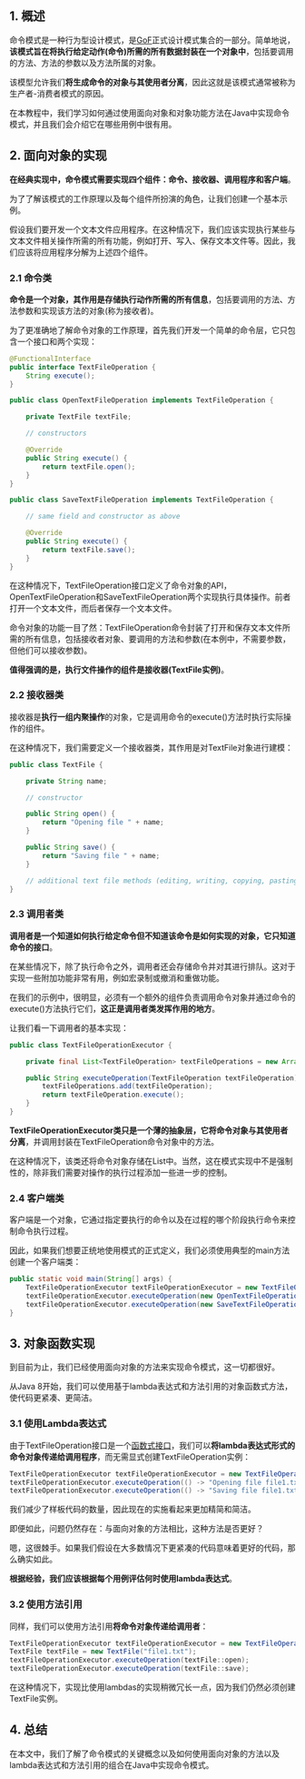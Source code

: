## 1. 概述

命令模式是一种行为型设计模式，是[GoF](https://en.wikipedia.org/wiki/Design_Patterns)正式设计模式集合的一部分。简单地说，**该模式旨在将执行给定动作(命令)所需的所有数据封装在一个对象中**，包括要调用的方法、方法的参数以及方法所属的对象。

该模型允许我们**将生成命令的对象与其使用者分离**，因此这就是该模式通常被称为生产者-消费者模式的原因。

在本教程中，我们学习如何通过使用面向对象和对象功能方法在Java中实现命令模式，并且我们会介绍它在哪些用例中很有用。

## 2. 面向对象的实现

**在经典实现中，命令模式需要实现四个组件：命令、接收器、调用程序和客户端**。

为了了解该模式的工作原理以及每个组件所扮演的角色，让我们创建一个基本示例。

假设我们要开发一个文本文件应用程序。在这种情况下，我们应该实现执行某些与文本文件相关操作所需的所有功能，例如打开、写入、保存文本文件等。因此，我们应该将应用程序分解为上述四个组件。

### 2.1 命令类

**命令是一个对象，其作用是存储执行动作所需的所有信息**，包括要调用的方法、方法参数和实现该方法的对象(称为接收者)。

为了更准确地了解命令对象的工作原理，首先我们开发一个简单的命令层，它只包含一个接口和两个实现：

```java
@FunctionalInterface
public interface TextFileOperation {
    String execute();
}
```

```java
public class OpenTextFileOperation implements TextFileOperation {

    private TextFile textFile;

    // constructors

    @Override
    public String execute() {
        return textFile.open();
    }
}
```

```java
public class SaveTextFileOperation implements TextFileOperation {

    // same field and constructor as above

    @Override
    public String execute() {
        return textFile.save();
    }
}
```

在这种情况下，TextFileOperation接口定义了命令对象的API，OpenTextFileOperation和SaveTextFileOperation两个实现执行具体操作。前者打开一个文本文件，而后者保存一个文本文件。

命令对象的功能一目了然：TextFileOperation命令封装了打开和保存文本文件所需的所有信息，包括接收者对象、要调用的方法和参数(在本例中，不需要参数，但他们可以接收参数)。

**值得强调的是，执行文件操作的组件是接收器(TextFile实例)**。

### 2.2 接收器类

接收器是**执行一组内聚操作**的对象，它是调用命令的execute()方法时执行实际操作的组件。

在这种情况下，我们需要定义一个接收器类，其作用是对TextFile对象进行建模：

```java
public class TextFile {

    private String name;

    // constructor

    public String open() {
        return "Opening file " + name;
    }

    public String save() {
        return "Saving file " + name;
    }

    // additional text file methods (editing, writing, copying, pasting)
}
```

### 2.3 调用者类

**调用者是一个知道如何执行给定命令但不知道该命令是如何实现的对象，它只知道命令的接口**。

在某些情况下，除了执行命令之外，调用者还会存储命令并对其进行排队。这对于实现一些附加功能非常有用，例如宏录制或撤消和重做功能。

在我们的示例中，很明显，必须有一个额外的组件负责调用命令对象并通过命令的execute()方法执行它们，**这正是调用者类发挥作用的地方**。

让我们看一下调用者的基本实现：

```java
public class TextFileOperationExecutor {

    private final List<TextFileOperation> textFileOperations = new ArrayList<>();

    public String executeOperation(TextFileOperation textFileOperation) {
        textFileOperations.add(textFileOperation);
        return textFileOperation.execute();
    }
}
```

**TextFileOperationExecutor类只是一个薄的抽象层，它将命令对象与其使用者分离**，并调用封装在TextFileOperation命令对象中的方法。

在这种情况下，该类还将命令对象存储在List中。当然，这在模式实现中不是强制性的，除非我们需要对操作的执行过程添加一些进一步的控制。

### 2.4 客户端类

客户端是一个对象，它通过指定要执行的命令以及在过程的哪个阶段执行命令来控制命令执行过程。

因此，如果我们想要正统地使用模式的正式定义，我们必须使用典型的main方法创建一个客户端类：

```java
public static void main(String[] args) {
    TextFileOperationExecutor textFileOperationExecutor = new TextFileOperationExecutor();
    textFileOperationExecutor.executeOperation(new OpenTextFileOperation(new TextFile("file1.txt"))));
    textFileOperationExecutor.executeOperation(new SaveTextFileOperation(new TextFile("file2.txt"))));
}
```

## 3. 对象函数实现

到目前为止，我们已经使用面向对象的方法来实现命令模式，这一切都很好。

从Java 8开始，我们可以使用基于lambda表达式和方法引用的对象函数式方法，使代码更紧凑、更简洁。

### 3.1 使用Lambda表达式

由于TextFileOperation接口是一个[函数式接口](https://docs.oracle.com/en/java/javase/11/docs/api/java.base/java/util/function/package-summary.html)，我们可以**将lambda表达式形式的命令对象传递给调用程序**，而无需显式创建TextFileOperation实例：

```java
TextFileOperationExecutor textFileOperationExecutor = new TextFileOperationExecutor();
textFileOperationExecutor.executeOperation(() -> "Opening file file1.txt");
textFileOperationExecutor.executeOperation(() -> "Saving file file1.txt");
```

我们减少了样板代码的数量，因此现在的实施看起来更加精简和简洁。

即便如此，问题仍然存在：与面向对象的方法相比，这种方法是否更好？

嗯，这很棘手。如果我们假设在大多数情况下更紧凑的代码意味着更好的代码，那么确实如此。

**根据经验，我们应该根据每个用例评估何时使用lambda表达式**。

### 3.2 使用方法引用

同样，我们可以使用方法引用**将命令对象传递给调用者**：

```java
TextFileOperationExecutor textFileOperationExecutor = new TextFileOperationExecutor();
TextFile textFile = new TextFile("file1.txt");
textFileOperationExecutor.executeOperation(textFile::open);
textFileOperationExecutor.executeOperation(textFile::save);
```

在这种情况下，实现比使用lambdas的实现稍微冗长一点，因为我们仍然必须创建TextFile实例。

## 4. 总结

在本文中，我们了解了命令模式的关键概念以及如何使用面向对象的方法以及lambda表达式和方法引用的组合在Java中实现命令模式。
